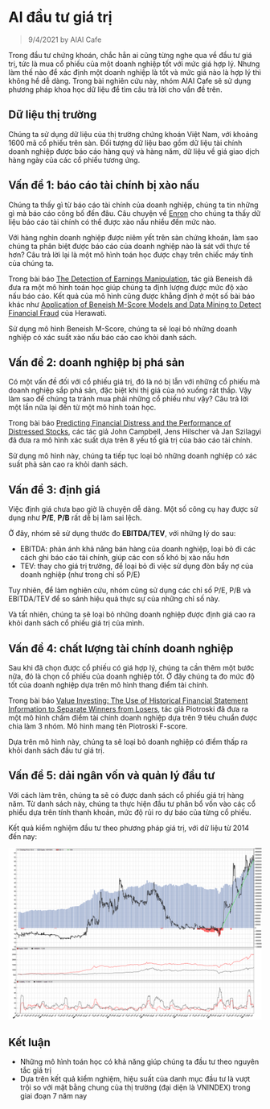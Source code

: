 # AI đầu tư giá trị

> 9/4/2021 by AIAI Cafe

Trong đầu tư chứng khoán, chắc hẳn ai cũng từng nghe qua về đầu tư giá trị, tức là mua cổ phiếu của một doanh nghiệp tốt với mức giá hợp lý. Nhưng làm thế nào để xác định một doanh nghiệp là tốt và mức giá nào là hợp lý thì không hề dễ dàng. Trong bài nghiên cứu này, nhóm AIAI Cafe sẽ sử dụng phương pháp khoa học dữ liệu để tìm câu trả lời cho vấn đề trên.

## Dữ liệu thị trường

Chúng ta sử dụng dữ liệu của thị trường chứng khoán Việt Nam, với khoảng 1600 mã cổ phiếu trên sàn. Đối tượng dữ liệu bao gồm dữ liệu tài chính doanh nghiệp được báo cáo hàng quý và hàng năm, dữ liệu về giá giao dịch hàng ngày của các cổ phiếu tương ứng.

## Vấn đề 1: báo cáo tài chính bị xào nấu

Chúng ta thấy gì từ báo cáo tài chính của doanh nghiệp, chúng ta tin những gì mà báo cáo công bố đến đâu. Câu chuyện về [Enron](https://en.wikipedia.org/wiki/Enron) cho chúng ta thấy dữ liệu báo cáo tài chính có thể được xào nấu nhiều đến mức nào.

Với hàng nghìn doanh nghiệp được niêm yết trên sàn chứng khoán, làm sao chúng ta phân biệt được báo cáo của doanh nghiệp nào là sát với thực tế hơn? Câu trả lời lại là một mô hình toán học được chạy trên chiếc máy tính của chúng ta.

Trong bài báo [The Detection of Earnings Manipulation](https://www.researchgate.net/publication/252059255_The_Detection_of_Earnings_Manipulation), tác giả Beneish đã đưa ra một mô hình toán học giúp chúng ta định lượng được mức độ xào nấu báo cáo. Kết quả của mô hình cũng được khẳng định ở một số bài báo khác như [Application of Beneish M-Score Models and Data Mining to Detect Financial Fraud](https://www.researchgate.net/publication/286530544_Application_of_Beneish_M-Score_Models_and_Data_Mining_to_Detect_Financial_Fraud) của Herawati.

Sử dụng mô hình Beneish M-Score, chúng ta sẽ loại bỏ những doanh nghiệp có xác suất xào nấu báo cáo cao khỏi danh sách.

## Vấn đề 2: doanh nghiệp bị phá sản

Có một vấn đề đối với cổ phiếu giá trị, đó là nó bị lẫn với những cổ phiếu mà doanh nghiệp sắp phá sản, đặc biệt khi thị giá của nó xuống rất thấp. Vậy làm sao để chúng ta tránh mua phải những cổ phiếu như vậy? Câu trả lời một lần nữa lại đến từ một mô hình toán học.

Trong bài báo [Predicting Financial Distress and the Performance of Distressed Stocks](https://www.researchgate.net/publication/228205085_Predicting_Financial_Distress_and_the_Performance_of_Distressed_Stocks), các tác giả John Campbell, Jens Hilscher và Jan Szilagyi đã đưa ra mô hình xác suất dựa trên 8 yếu tố giá trị của báo cáo tài chính.

Sử dụng mô hình này, chúng ta tiếp tục loại bỏ những doanh nghiệp có xác suất phả sản cao ra khỏi danh sách.

## Vấn đề 3: định giá

Việc định giá chưa bao giờ là chuyện dễ dàng. Một số công cụ hay được sử dụng như **P/E**, **P/B** rất dễ bị làm sai lệch.

Ở đây, nhóm sẽ sử dụng thước đo **EBITDA/TEV**, với những lý do sau:

* EBITDA: phản ánh khả năng bán hàng của doanh nghiệp, loại bỏ đi các cách ghi báo cáo tài chính, giúp các con số khó bị xào nấu hơn
* TEV: thay cho giá trị trường, để loại bỏ đi việc sử dụng đòn bẩy nợ của doanh nghiệp (như trong chỉ số P/E)

Tuy nhiên, để làm nghiên cứu, nhóm cũng sử dụng các chỉ số P/E, P/B và EBITDA/TEV để so sánh hiệu quả thực sự của những chỉ số này.

Và tất nhiên, chúng ta sẽ loại bỏ những doanh nghiệp được định giá cao ra khỏi danh sách cổ phiếu giá trị của mình.

## Vấn đề 4: chất lượng tài chính doanh nghiệp

Sau khi đã chọn được cổ phiếu có giá hợp lý, chúng ta cần thêm một bước nữa, đó là chọn cổ phiếu của doanh nghiệp tốt. Ở đây chúng ta đo mức độ tốt của doanh nghiệp dựa trên mô hình thang điểm tài chính.

Trong bài báo [Value Investing: The Use of Historical Financial Statement Information to Separate Winners from Losers](https://www.semanticscholar.org/paper/Value-Investing%3A-The-Use-of-Historical-Financial-to-Piotroski/0559e92e06dae21e77ea79d79417b8a1d40be772), tác giả Piotroski đã đưa ra một mô hình chấm điểm tài chính doanh nghiệp dựa trên 9 tiêu chuẩn được chia làm 3 nhóm. Mô hình mang tên Piotroski F-score.

Dựa trên mô hình này, chúng ta sẽ loại bỏ doanh nghiệp có điểm thấp ra khỏi danh sách đầu tư giá trị.

## Vấn đề 5: dải ngân vốn và quản lý đầu tư

Với cách làm trên, chúng ta sẽ có được danh sách cổ phiếu giá trị hàng năm. Từ danh sách này, chúng ta thực hiện đầu tư phân bổ vốn vào các cổ phiểu dựa trên tính thanh khoản, mức độ rủi ro dự báo của từng cổ phiếu.

Kết quả kiểm nghiệm đầu tư theo phương pháp giá trị, với dữ liệu từ 2014 đến nay:

![png](ai-dau-tu-gia-tri/output_1_0.png)

## Kết luận

* Những mô hình toán học có khả năng giúp chúng ta đầu tư theo nguyên tắc giá trị
* Dựa trên kết quả kiểm nghiệm, hiệu suất của danh mục đầu tư là vượt trội so với mặt bằng chung của thị trường (đại diện là VNINDEX) trong giai đoạn 7 năm nay
